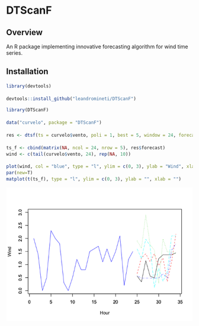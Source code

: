 
DTScanF
=======

Overview
--------

An R package implementing innovative forecasting algorithm for wind time series.

Installation
------------

``` r
library(devtools)

devtools::install_github("leandromineti/DTScanF")
```

``` r
library(DTScanF)

data("curvelo", package = "DTScanF")

res <- dtsf(ts = curvelo$vento, poli = 1, best = 5, window = 24, forecast = 10)

ts_f <- cbind(matrix(NA, ncol = 24, nrow = 5), res$forecast)
wind <- c(tail(curvelo$vento, 24), rep(NA, 10))

plot(wind, col = "blue", type = "l", ylim = c(0, 3), ylab = "Wind", xlab = "Hour")
par(new=T)
matplot(t(ts_f), type = "l", ylim = c(0, 3), ylab = "", xlab = "")
```

![](README_files/figure-markdown_github-ascii_identifiers/unnamed-chunk-2-1.png)

